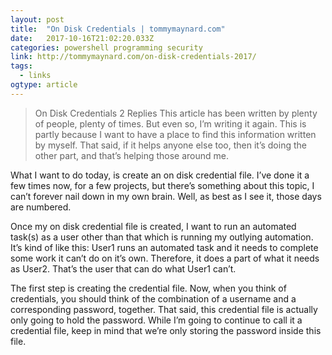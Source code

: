 ```yaml
---
layout: post 
title:  "On Disk Credentials | tommymaynard.com" 
date:   2017-10-16T21:02:20.033Z 
categories: powershell programming security
link: http://tommymaynard.com/on-disk-credentials-2017/ 
tags:
  - links
ogtype: article 
---
```


> On Disk Credentials
2 Replies
This article has been written by plenty of people, plenty of times. But even so, I’m writing it again. This is partly because I want to have a place to find this information written by myself. That said, if it helps anyone else too, then it’s doing the other part, and that’s helping those around me.

What I want to do today, is create an on disk credential file. I’ve done it a few times now, for a few projects, but there’s something about this topic, I can’t forever nail down in my own brain. Well, as best as I see it, those days are numbered.

Once my on disk credential file is created, I want to run an automated task(s) as a user other than that which is running my outlying automation. It’s kind of like this: User1 runs an automated task and it needs to complete some work it can’t do on it’s own. Therefore, it does a part of what it needs as User2. That’s the user that can do what User1 can’t.

The first step is creating the credential file. Now, when you think of credentials, you should think of the combination of a username and a corresponding password, together. That said, this credential file is actually only going to hold the password. While I’m going to continue to call it a credential file, keep in mind that we’re only storing the password inside this file.

